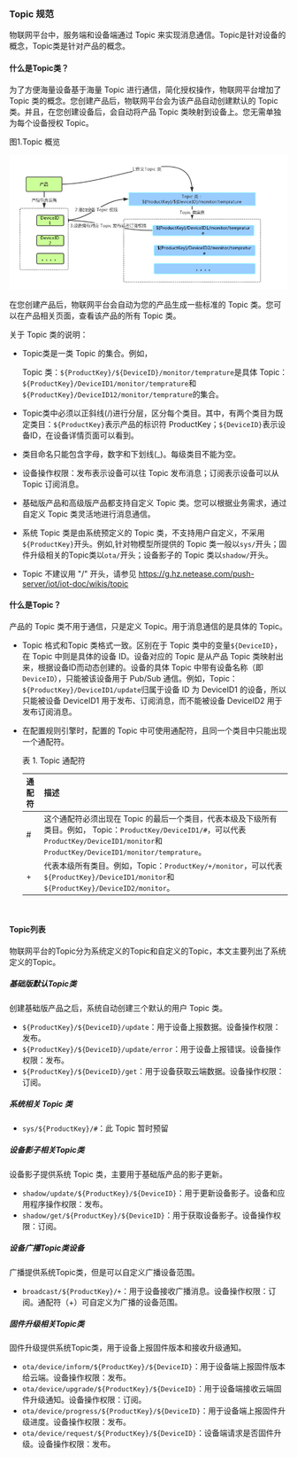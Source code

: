 

### Topic 规范

物联网平台中，服务端和设备端通过 Topic 来实现消息通信。Topic是针对设备的概念，Topic类是针对产品的概念。

#### 什么是Topic类？

为了方便海量设备基于海量 Topic 进行通信，简化授权操作，物联网平台增加了 Topic 类的概念。您创建产品后，物联网平台会为该产品自动创建默认的 Topic 类。并且，在您创建设备后，会自动将产品 Topic 类映射到设备上。您无需单独为每个设备授权 Topic。

图1.Topic 概览

![topic_overview](./_images/topic_overview.png)



在您创建产品后，物联网平台会自动为您的产品生成一些标准的 Topic 类。您可以在产品相关页面，查看该产品的所有 Topic 类。

关于 Topic 类的说明：

- Topic类是一类 Topic 的集合。例如，

  Topic 类：`${ProductKey}/${DeviceID}/monitor/temprature`是具体 Topic：`${ProductKey}/DeviceID1/monitor/temprature`和`${ProductKey}/DeviceID12/monitor/temprature`的集合。

- Topic类中必须以正斜线(/)进行分层，区分每个类目。其中，有两个类目为既定类目：`${ProductKey}`表示产品的标识符 ProductKey；`${DeviceID}`表示设备ID，在设备详情页面可以看到。

- 类目命名只能包含字母，数字和下划线(_)。每级类目不能为空。

- 设备操作权限：发布表示设备可以往 Topic 发布消息；订阅表示设备可以从 Topic 订阅消息。

- 基础版产品和高级版产品都支持自定义 Topic 类。您可以根据业务需求，通过自定义 Topic 类灵活地进行消息通信。

- 系统 Topic 类是由系统预定义的 Topic 类，不支持用户自定义，不采用`${ProductKey}`开头。例如,针对物模型所提供的 Topic 类一般以`sys/`开头；固件升级相关的Topic类以`ota/`开头；设备影子的 Topic 类以`shadow/`开头。

- Topic 不建议用 "/" 开头，请参见 <https://g.hz.netease.com/push-server/iot/iot-doc/wikis/topic>

#### 什么是Topic？

产品的 Topic 类不用于通信，只是定义 Topic。用于消息通信的是具体的 Topic。

* Topic 格式和Topic 类格式一致。区别在于 Topic 类中的变量`${DeviceID}`，在 Topic 中则是具体的设备 ID。设备对应的 Topic 是从产品 Topic 类映射出来，根据设备ID而动态创建的。设备的具体 Topic 中带有设备名称（即`DeviceID`），只能被该设备用于 Pub/Sub 通信。例如，Topic：`${ProductKey}/DeviceID1/update`归属于设备 ID 为 DeviceID1 的设备，所以只能被设备 DeviceID1 用于发布、订阅消息，而不能被设备 DeviceID2 用于发布订阅消息。

* 在配置规则引擎时，配置的 Topic 中可使用通配符，且同一个类目中只能出现一个通配符。

  表 1. Topic 通配符

  | 通配符  | 描述                                       |
  | ---- | ---------------------------------------- |
  | #    | 这个通配符必须出现在 Topic 的最后一个类目，代表本级及下级所有类目。例如， Topic：`ProductKey/DeviceID1/#`，可以代表`ProductKey/DeviceID1/monitor`和`ProductKey/DeviceID1/monitor/temprature`。 |
  | +    | 代表本级所有类目。例如，Topic：`ProductKey/+/monitor`，可以代表`${ProductKey}/DeviceID1/monitor`和`${ProductKey}/DeviceID2/monitor`。 |

  ​

#### Topic列表

物联网平台的Topic分为系统定义的Topic和自定义的Topic，本文主要列出了系统定义的Topic。

##### 基础版默认Topic类

创建基础版产品之后，系统自动创建三个默认的用户 Topic 类。

- `${ProductKey}/${DeviceID}/update`：用于设备上报数据。设备操作权限：发布。
- `${ProductKey}/${DeviceID}/update/error`：用于设备上报错误。设备操作权限：发布。
- `${ProductKey}/${DeviceID}/get`：用于设备获取云端数据。设备操作权限：订阅。

##### 系统相关 Topic 类

* `sys/${ProductKey}/#`：此 Topic 暂时预留

##### 设备影子相关Topic类

设备影子提供系统 Topic 类，主要用于基础版产品的影子更新。

* `shadow/update/${ProductKey}/${DeviceID}`：用于更新设备影子。设备和应用程序操作权限：发布。
* `shadow/get/${ProductKey}/${DeviceID}`：用于获取设备影子。设备操作权限：订阅。

##### 设备广播Topic类设备

广播提供系统Topic类，但是可以自定义广播设备范围。

* `broadcast/${ProductKey}/+`：用于设备接收广播消息。设备操作权限：订阅。通配符（+）可自定义为广播的设备范围。

##### 固件升级相关Topic类

固件升级提供系统Topic类，用于设备上报固件版本和接收升级通知。

* `ota/device/inform/${ProductKey}/${DeviceID}`：用于设备端上报固件版本给云端。设备操作权限：发布。
* `ota/device/upgrade/${ProductKey}/${DeviceID}`：用于设备端接收云端固件升级通知。设备操作权限：订阅。
* `ota/device/progress/${ProductKey}/${DeviceID}`：用于设备端上报固件升级进度。设备操作权限：发布。
* `ota/device/request/${ProductKey}/${DeviceID}`：设备端请求是否固件升级。设备操作权限：发布。